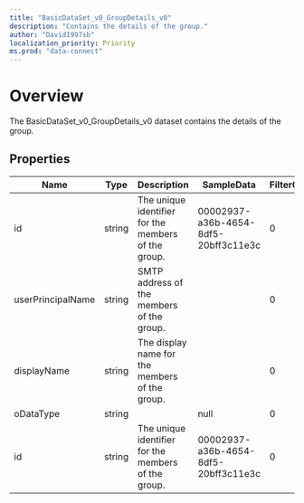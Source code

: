 ```yaml
---
title: "BasicDataSet_v0_GroupDetails_v0"
description: "Contains the details of the group."
author: "David1997sb"
localization_priority: Priority
ms.prod: "data-connect"
---
```


# Overview

The BasicDataSet_v0_GroupDetails_v0 dataset contains the details of the group.

## Properties
| Name | Type | Description | SampleData | FilterOptions | IsDateFilter | 
|--|--|--| -- | -- |--|
| id | string | The unique identifier for the members of the group.| 00002937-a36b-4654-8df5-20bff3c11e3c |0 | false |
| userPrincipalName | string | SMTP address of the members of the group.| |0| fooproject@contoso.microsoft.com | false | 
| displayName | string | The display name for the members of the group. | |0|Foo project | false | 
| oDataType | string | | null | 0 | false |
| id | string | The unique identifier for the members of the group.| 00002937-a36b-4654-8df5-20bff3c11e3c |0 | false |